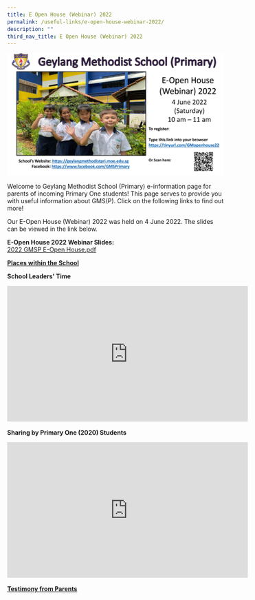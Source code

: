 ```yaml
---
title: E Open House (Webinar) 2022
permalink: /useful-links/e-open-house-webinar-2022/
description: ""
third_nav_title: E Open House (Webinar) 2022
---
```

![](/images/Open%20House%20Webinar%202022%20Banner_Updated.jpg)

Welcome to Geylang Methodist School (Primary) e-information page for parents of incoming Primary One students! This page serves to provide you with useful information about GMS(P). Click on the following links to find out more! 

Our E-Open House (Webinar) 2022 was held on 4 June 2022. The slides can be viewed in the link below.

**E-Open House 2022 Webinar Slides:** <br>
[2022 GMSP E-Open House.pdf](/files/2022%20GMSP%20E-Open%20House.pdf)

**[Places within the School](https://geylangmethodistpri.moe.edu.sg/useful-links/e-openhouse-2021-1/places-within-the-school)**                     

**School Leaders' Time**
<iframe width="560" height="315" src="https://www.youtube.com/embed/00eHWHg-_d8" title="YouTube video player" frameborder="0" allow="accelerometer; autoplay; clipboard-write; encrypted-media; gyroscope; picture-in-picture" allowfullscreen></iframe>
  
**Sharing by Primary One (2020) Students**    
<iframe width="560" height="315" src="https://www.youtube.com/embed/DSn9FaA89Qc" title="YouTube video player" frameborder="0" allow="accelerometer; autoplay; clipboard-write; encrypted-media; gyroscope; picture-in-picture" allowfullscreen></iframe>

**[Testimony from Parents](https://geylangmethodistpri.moe.edu.sg/useful-links/e-openhouse-2021-1/testimony-from-parents)**